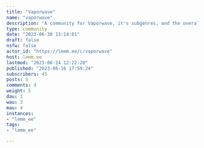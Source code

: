 ```yaml
---
title: "Vaporwave" 
name: "vaporwave"
description: "A community for Vaporwave, it's subgenres, and the overall aesthetic (art, pictures, fashion)"
type: community
date: "2023-06-30 13:14:01"
draft: false
nsfw: false
actor_id: "https://lemm.ee/c/vaporwave"
host: lemm.ee
lastmod: "2023-06-24 12:22:20"
published: "2023-06-16 17:59:24"
subscribers: 45
posts: 5
comments: 4
weight: 5
dau: 1
wau: 3
mau: 4
instances:
- "lemm_ee"
tags: 
- "lemm_ee"

---
```

